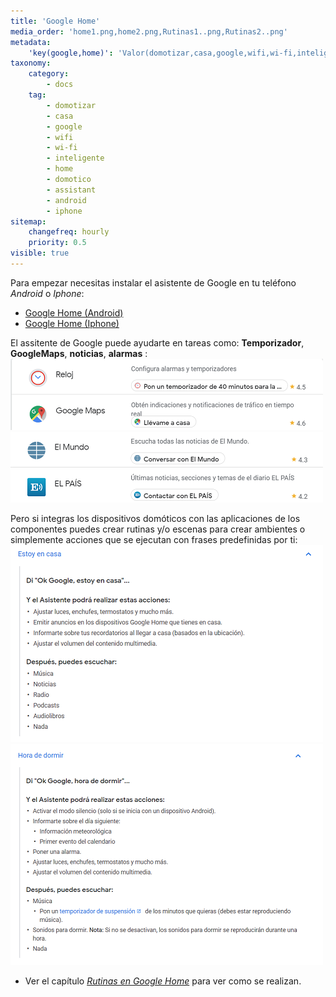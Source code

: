```yaml
---
title: 'Google Home'
media_order: 'home1.png,home2.png,Rutinas1..png,Rutinas2..png'
metadata:
    'key(google,home)': 'Valor(domotizar,casa,google,wifi,wi-fi,inteligente,home,domotico,assistant,android,iphone'
taxonomy:
    category:
        - docs
    tag:
        - domotizar
        - casa
        - google
        - wifi
        - wi-fi
        - inteligente
        - home
        - domotico
        - assistant
        - android
        - iphone
sitemap:
    changefreq: hourly
    priority: 0.5
visible: true
---
```


Para empezar necesitas instalar el asistente de Google en tu teléfono _Android_ o _Iphone_:
* [Google Home (Android)](http://bit.ly/2LdE5pN)
* [Google Home (Iphone)](https://apple.co/2Y3CODo)

El assitente de Google puede ayudarte en tareas como: **Temporizador**, **GoogleMaps**, **noticias**, **alarmas** :
![](home1.png)![](home2.png)

Pero si integras los dispositivos domóticos con las aplicaciones de los componentes puedes crear rutinas y/o escenas para crear ambientes o simplemente acciones que se ejecutan con frases predefinidas por ti:
![](Rutinas1..png)![](Rutinas2..png)

+ Ver el capítulo [_Rutinas en Google Home_](/google-home/rutinas-en-google-home) para ver como se realizan.



